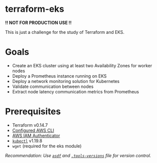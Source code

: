 # terraform-eks

**!! NOT FOR PRODUCTION USE !!**

This is just a challenge for the study of Terraform and EKS.

# Goals
- Create an EKS cluster using at least two Availability Zones for worker nodes
- Deploy a Prometheus instance running on EKS
- Deploy a network monitoring solution for Kubernetes
- Validate communication between nodes
- Extract node latency communication metrics from Prometheus

# Prerequisites
- Terraform v0.14.7
- [Configured AWS CLI](https://docs.aws.amazon.com/cli/latest/userguide/install-cliv2.html)
- [AWS IAM Authenticator](https://docs.aws.amazon.com/eks/latest/userguide/install-aws-iam-authenticator.html)
- [`kubectl`](https://kubernetes.io/docs/tasks/tools/install-kubectl/) v1.19.8
- `wget` (required for the eks module)

_Recommendation: Use [`asdf`](https://github.com/asdf-vm/asdf) and [`.tools-versions`](./.tools-versions) file for version control._

